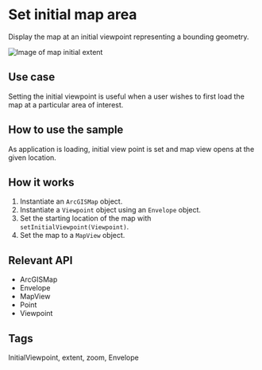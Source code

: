 # Set initial map area

Display the map at an initial viewpoint representing a bounding geometry.

![Image of map initial extent](set-initial-map-area.png)

## Use case

Setting the initial viewpoint is useful when a user wishes to first load the map at a particular area of interest. 

## How to use the sample

As application is loading, initial view point is set and map view opens at the given location.

## How it works

1. Instantiate an `ArcGISMap` object.
2. Instantiate a `Viewpoint` object using an `Envelope` object.
3. Set the starting location of the map with `setInitialViewpoint(Viewpoint)`.
4. Set the map to a `MapView` object.
 
## Relevant API

- ArcGISMap
- Envelope
- MapView
- Point
- Viewpoint


## Tags

InitialViewpoint, extent, zoom, Envelope
